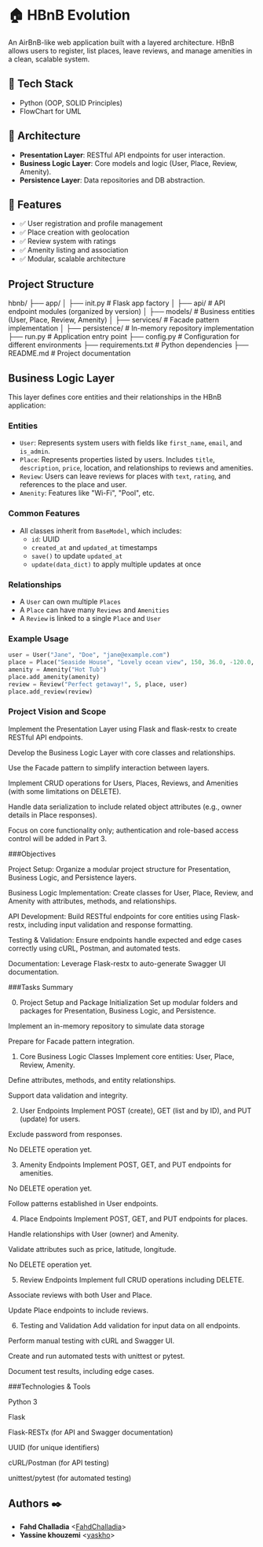 # 🏠 HBnB Evolution

An AirBnB-like web application built with a layered architecture. HBnB allows users to register, list places, leave reviews, and manage amenities in a clean, scalable system.

## 🔧 Tech Stack
- Python (OOP, SOLID Principles)
- FlowChart for UML

## 📐 Architecture
- **Presentation Layer**: RESTful API endpoints for user interaction.
- **Business Logic Layer**: Core models and logic (User, Place, Review, Amenity).
- **Persistence Layer**: Data repositories and DB abstraction.

## 📄 Features
- ✅ User registration and profile management
- ✅ Place creation with geolocation
- ✅ Review system with ratings
- ✅ Amenity listing and association
- ✅ Modular, scalable architecture

## Project Structure

hbnb/
├── app/
│ ├── init.py # Flask app factory
│ ├── api/ # API endpoint modules (organized by version)
│ ├── models/ # Business entities (User, Place, Review, Amenity)
│ ├── services/ # Facade pattern implementation
│ ├── persistence/ # In-memory repository implementation
├── run.py # Application entry point
├── config.py # Configuration for different environments
├── requirements.txt # Python dependencies
├── README.md # Project documentation

## Business Logic Layer

This layer defines core entities and their relationships in the HBnB application:

### Entities
- `User`: Represents system users with fields like `first_name`, `email`, and `is_admin`.
- `Place`: Represents properties listed by users. Includes `title`, `description`, `price`, location, and relationships to reviews and amenities.
- `Review`: Users can leave reviews for places with `text`, `rating`, and references to the place and user.
- `Amenity`: Features like "Wi-Fi", "Pool", etc.

### Common Features
- All classes inherit from `BaseModel`, which includes:
  - `id`: UUID
  - `created_at` and `updated_at` timestamps
  - `save()` to update `updated_at`
  - `update(data_dict)` to apply multiple updates at once

### Relationships
- A `User` can own multiple `Places`
- A `Place` can have many `Reviews` and `Amenities`
- A `Review` is linked to a single `Place` and `User`

### Example Usage
```python
user = User("Jane", "Doe", "jane@example.com")
place = Place("Seaside House", "Lovely ocean view", 150, 36.0, -120.0, user)
amenity = Amenity("Hot Tub")
place.add_amenity(amenity)
review = Review("Perfect getaway!", 5, place, user)
place.add_review(review)
```
### Project Vision and Scope

Implement the Presentation Layer using Flask and flask-restx to create RESTful API endpoints.

Develop the Business Logic Layer with core classes and relationships.

Use the Facade pattern to simplify interaction between layers.

Implement CRUD operations for Users, Places, Reviews, and Amenities (with some limitations on DELETE).

Handle data serialization to include related object attributes (e.g., owner details in Place responses).

Focus on core functionality only; authentication and role-based access control will be added in Part 3.

###Objectives

Project Setup: Organize a modular project structure for Presentation, Business Logic, and Persistence layers.

Business Logic Implementation: Create classes for User, Place, Review, and Amenity with attributes, methods, and relationships.

API Development: Build RESTful endpoints for core entities using Flask-restx, including input validation and response formatting.

Testing & Validation: Ensure endpoints handle expected and edge cases correctly using cURL, Postman, and automated tests.

Documentation: Leverage Flask-restx to auto-generate Swagger UI documentation.

###Tasks Summary

0. Project Setup and Package Initialization
Set up modular folders and packages for Presentation, Business Logic, and Persistence.

Implement an in-memory repository to simulate data storage

Prepare for Facade pattern integration.

1. Core Business Logic Classes
Implement core entities: User, Place, Review, Amenity.

Define attributes, methods, and entity relationships.

Support data validation and integrity.

2. User Endpoints
Implement POST (create), GET (list and by ID), and PUT (update) for users.

Exclude password from responses.

No DELETE operation yet.

3. Amenity Endpoints
Implement POST, GET, and PUT endpoints for amenities.

No DELETE operation yet.

Follow patterns established in User endpoints.

4. Place Endpoints
Implement POST, GET, and PUT endpoints for places.

Handle relationships with User (owner) and Amenity.

Validate attributes such as price, latitude, longitude.

No DELETE operation yet.

5. Review Endpoints
Implement full CRUD operations including DELETE.

Associate reviews with both User and Place.

Update Place endpoints to include reviews.

6. Testing and Validation
Add validation for input data on all endpoints.

Perform manual testing with cURL and Swagger UI.

Create and run automated tests with unittest or pytest.

Document test results, including edge cases.

###Technologies & Tools

Python 3

Flask

Flask-RESTx (for API and Swagger documentation)

UUID (for unique identifiers)

cURL/Postman (for API testing)

unittest/pytest (for automated testing)




## Authors :black_nib:
* **Fahd Challadia** <[FahdChalladia](https://github.com/FahdChalladia)>
* **Yassine khouzemi** <[yaskho](https://github.com/yaskho)>   
